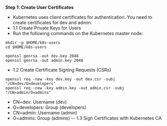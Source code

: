 **Step 1: Create User Certificates**
- Kubernetes uses client certificates for authentication. You need to create certificates for dev and admin.
- 1.1 Create Private Keys for Users
- Run the following commands on the Kubernetes master node:

```
mkdir -p $HOME/k8s-users
cd $HOME/k8s-users

openssl genrsa -out dev.key 2048
openssl genrsa -out admin.key 2048
```
- 1.2 Create Certificate Signing Requests (CSRs)

```
openssl req -new -key dev.key -out dev.csr -subj "/CN=dev/O=developers"
openssl req -new -key admin.key -out admin.csr -subj "/CN=admin/O=admins"
```
- CN=dev: Username (dev)
- O=developers: Group (developers)
- CN=admin: Username (admin)
- O=admins: Group (admins)
-- 1.3 Sign Certificates with Kubernetes CA
  


























